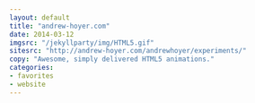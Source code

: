 ```yaml
---
layout: default
title: "andrew-hoyer.com"
date: 2014-03-12
imgsrc: "/jekyllparty/img/HTML5.gif"
sitesrc: "http://andrew-hoyer.com/andrewhoyer/experiments/"
copy: "Awesome, simply delivered HTML5 animations."
categories:
- favorites
- website
---
```


    
    
    

    
    